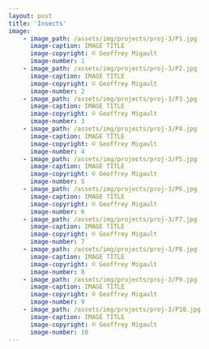```yaml
---
layout: post
title: 'Insects'
image: 
    - image_path: /assets/img/projects/proj-3/P1.jpg
      image-caption: IMAGE TITLE
      image-copyright: © Geoffrey Migault
      image-number: 1
    - image_path: /assets/img/projects/proj-3/P2.jpg
      image-caption: IMAGE TITLE
      image-copyright: © Geoffrey Migault
      image-number: 2
    - image_path: /assets/img/projects/proj-3/P3.jpg
      image-caption: IMAGE TITLE
      image-copyright: © Geoffrey Migault
      image-number: 3
    - image_path: /assets/img/projects/proj-3/P4.jpg
      image-caption: IMAGE TITLE
      image-copyright: © Geoffrey Migault
      image-number: 4
    - image_path: /assets/img/projects/proj-3/P5.jpg
      image-caption: IMAGE TITLE
      image-copyright: © Geoffrey Migault
      image-number: 5
    - image_path: /assets/img/projects/proj-3/P6.jpg
      image-caption: IMAGE TITLE
      image-copyright: © Geoffrey Migault
      image-number: 6
    - image_path: /assets/img/projects/proj-3/P7.jpg
      image-caption: IMAGE TITLE
      image-copyright: © Geoffrey Migault
      image-number: 7
    - image_path: /assets/img/projects/proj-3/P8.jpg
      image-caption: IMAGE TITLE
      image-copyright: © Geoffrey Migault
      image-number: 8
    - image_path: /assets/img/projects/proj-3/P9.jpg
      image-caption: IMAGE TITLE
      image-copyright: © Geoffrey Migault
      image-number: 9
    - image_path: /assets/img/projects/proj-3/P10.jpg
      image-caption: IMAGE TITLE
      image-copyright: © Geoffrey Migault
      image-number: 10
---
```

